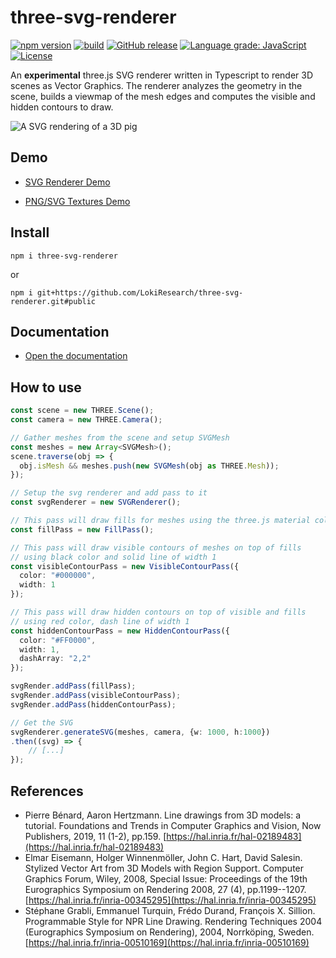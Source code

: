 # three-svg-renderer

[![npm version](https://badge.fury.io/js/three-svg-rendering.svg)](https://badge.fury.io/js/three-svg-rendering)
[![build](https://github.com/LokiResearch/three-svg-rendering/workflows/build/badge.svg)](https://github.com/LokiResearch/three-svg-rendering/actions?query=workflow:"build")
[![GitHub release](https://img.shields.io/github/release/LokiResearch/three-svg-rendering?include_prereleases=&sort=semver&color=blue)](https://github.com/LokiResearch/three-svg-rendering/releases/)
[![Language grade: JavaScript](https://img.shields.io/lgtm/grade/javascript/g/LokiResearch/three-svg-rendering?logo=lgtm&logoWidth=18)](https://lgtm.com/projects/g/minitoine/three-svg-rendering/context:javascript)
[![License](https://img.shields.io/badge/License-MIT-green)](#license)

An **experimental** three.js SVG renderer written in Typescript to render 3D scenes as Vector Graphics. The renderer analyzes the geometry in the scene, builds a viewmap of the mesh edges and computes the visible and hidden contours to draw. 

![A SVG rendering of a 3D pig](./images/pig_rendering.png)

## Demo

- [SVG Renderer Demo](https://lokiresearch.github.io/three-svg-renderer/build-examples/RendererDemo.html)
    
- [PNG/SVG Textures Demo](https://lokiresearch.github.io/three-svg-renderer/build-examples/TextureDemo.html)

## Install

```
npm i three-svg-renderer
```
or
```
npm i git+https://github.com/LokiResearch/three-svg-renderer.git#public
```

## Documentation

- [Open the documentation](https://lokiresearch.github.io/three-svg-renderer/doc/index.html)

## How to use

```ts
const scene = new THREE.Scene();
const camera = new THREE.Camera();

// Gather meshes from the scene and setup SVGMesh
const meshes = new Array<SVGMesh>();
scene.traverse(obj => {
  obj.isMesh && meshes.push(new SVGMesh(obj as THREE.Mesh));
});

// Setup the svg renderer and add pass to it
const svgRenderer = new SVGRenderer();

// This pass will draw fills for meshes using the three.js material color
const fillPass = new FillPass();

// This pass will draw visible contours of meshes on top of fills
// using black color and solid line of width 1
const visibleContourPass = new VisibleContourPass({
  color: "#000000",
  width: 1
});

// This pass will draw hidden contours on top of visible and fills
// using red color, dash line of width 1
const hiddenContourPass = new HiddenContourPass({
  color: "#FF0000",
  width: 1,
  dashArray: "2,2"
});

svgRender.addPass(fillPass);
svgRender.addPass(visibleContourPass);
svgRender.addPass(hiddenContourPass);

// Get the SVG
svgRenderer.generateSVG(meshes, camera, {w: 1000, h:1000})
.then((svg) => {
    // [...]
});
```

## References

- Pierre Bénard, Aaron Hertzmann. Line drawings from 3D models: a tutorial. Foundations and Trends in Computer Graphics and Vision, Now Publishers, 2019, 11 (1-2), pp.159. [https://hal.inria.fr/hal-02189483](https://hal.inria.fr/hal-02189483)
- Elmar Eisemann, Holger Winnenmöller, John C. Hart, David Salesin. Stylized Vector Art from 3D Models with Region Support. Computer Graphics Forum, Wiley, 2008, Special Issue: Proceedings of the 19th Eurographics Symposium on Rendering 2008, 27 (4), pp.1199--1207. [https://hal.inria.fr/inria-00345295](https://hal.inria.fr/inria-00345295)
- Stéphane Grabli, Emmanuel Turquin, Frédo Durand, François X. Sillion. Programmable Style for NPR Line Drawing. Rendering Techniques 2004 (Eurographics Symposium on Rendering), 2004, Norrköping, Sweden. [https://hal.inria.fr/inria-00510169](https://hal.inria.fr/inria-00510169)

